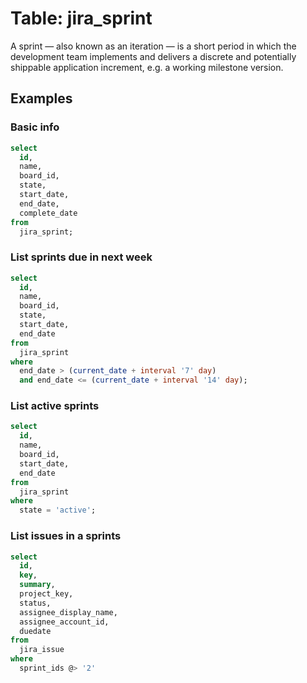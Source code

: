 # Table: jira_sprint

A sprint — also known as an iteration — is a short period in which the development team implements and delivers a discrete and potentially shippable application increment, e.g. a working milestone version.

## Examples

### Basic info

```sql
select
  id,
  name,
  board_id,
  state,
  start_date,
  end_date,
  complete_date
from
  jira_sprint;
```

### List sprints due in next week

```sql
select
  id,
  name,
  board_id,
  state,
  start_date,
  end_date
from
  jira_sprint
where
  end_date > (current_date + interval '7' day)
  and end_date <= (current_date + interval '14' day);
```

### List active sprints

```sql
select
  id,
  name,
  board_id,
  start_date,
  end_date
from
  jira_sprint
where
  state = 'active';
```

### List issues in a sprints

```sql
select
  id,
  key,
  summary,
  project_key,
  status,
  assignee_display_name,
  assignee_account_id,
  duedate
from
  jira_issue
where
  sprint_ids @> '2'
```
